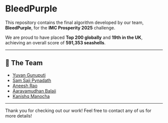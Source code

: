 # BleedPurple

This repository contains the final algorithm developed by our team, **BleedPurple**, for the **IMC Prosperity 2025** challenge.

We are proud to have placed **Top 200 globally** and **19th in the UK**, achieving an overall score of **591,353 seashells**.

---

## 🧠 The Team

- [Yuvan Gunuputi](https://www.linkedin.com/in/yuvan-gunuputi/)
- [Sam Saji Pynadath](https://www.linkedin.com/in/samsaji-pynadath/)
- [Aneesh Rao](https://www.linkedin.com/in/aneesh-rao-2b9969247/)
- [Aaravamudhan Balaji](https://www.linkedin.com/in/aaravamudhan-balaji-444a03292/)
- [Kanishq Manocha](https://www.linkedin.com/in/kanishqmanocha/)

---

Thank you for checking out our work!
Feel free to contact any of us for more details!

